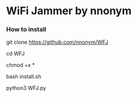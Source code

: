# WiFi Jammer by nnonym

### How to install

git clone https://github.com/nnonym/WFJ

cd WFJ

chmod +x *

bash install.sh

python3 WFJ.py


